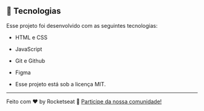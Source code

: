 ## 🚀 Tecnologias

Esse projeto foi desenvolvido com as seguintes tecnologias:

- HTML e CSS
- JavaScript
- Git e Github
- Figma

- Esse projeto está sob a licença MIT.

---

Feito com ♥ by Rocketseat :wave: [Participe da nossa comunidade!](https://discord.gg/rocketseat)
